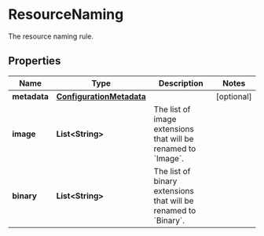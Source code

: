 

# ResourceNaming

The resource naming rule.

## Properties

| Name | Type | Description | Notes |
|------------ | ------------- | ------------- | -------------|
|**metadata** | [**ConfigurationMetadata**](ConfigurationMetadata.md) |  |  [optional] |
|**image** | **List&lt;String&gt;** | The list of image extensions that will be renamed to &#x60;Image&#x60;. |  |
|**binary** | **List&lt;String&gt;** | The list of binary extensions that will be renamed to &#x60;Binary&#x60;. |  |



